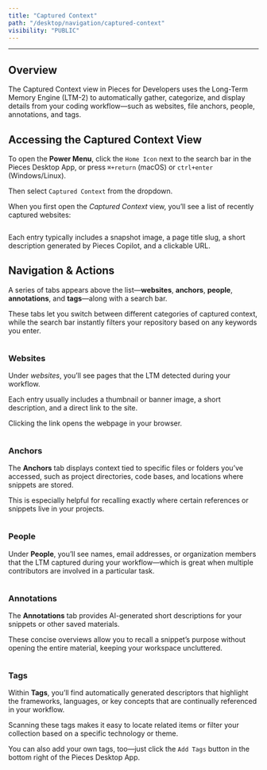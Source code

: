 ```yaml
---
title: "Captured Context"
path: "/desktop/navigation/captured-context"
visibility: "PUBLIC"
---
```

***

## Overview

The Captured Context view in Pieces for Developers uses the Long-Term Memory Engine (LTM-2) to automatically gather, categorize, and display details from your coding workflow—such as websites, file anchors, people, annotations, and tags.

## Accessing the Captured Context View

To open the **Power Menu**, click the `Home Icon` next to the search bar in the Pieces Desktop App, or press `⌘+return` (macOS) or `ctrl+enter` (Windows/Linux).

Then select `Captured Context` from the dropdown.

When you first open the *Captured Context* view, you’ll see a list of recently captured websites:

<Image src="https://storage.googleapis.com/hashnode_product_documentation_assets/desktop_app_assets/navigation/captured_context/pieces_captured_context_overview.png" alt="" align="center" fullwidth="true" />

Each entry typically includes a snapshot image, a page title slug, a short description generated by Pieces Copilot, and a clickable URL.

## Navigation & Actions

A series of tabs appears above the list—**websites**, **anchors**, **people**, **annotations**, and **tags**—along with a search bar.

These tabs let you switch between different categories of captured context, while the search bar instantly filters your repository based on any keywords you enter.

<Image src="https://storage.googleapis.com/hashnode_product_documentation_assets/desktop_app_assets/navigation/captured_context/gifs/pieces_captured_context_tabs_search.gif" alt="" align="center" fullwidth="true" />

### Websites

Under *websites*, you’ll see pages that the LTM detected during your workflow.

Each entry usually includes a thumbnail or banner image, a short description, and a direct link to the site.

Clicking the link opens the webpage in your browser.

<Image src="https://storage.googleapis.com/hashnode_product_documentation_assets/desktop_app_assets/navigation/captured_context/gifs/open_website_from_cc_view.gif" alt="" align="center" fullwidth="true" />

### Anchors

The **Anchors** tab displays context tied to specific files or folders you’ve accessed, such as project directories, code bases, and locations where snippets are stored.

This is especially helpful for recalling exactly where certain references or snippets live in your projects.

<Image src="https://storage.googleapis.com/hashnode_product_documentation_assets/desktop_app_assets/navigation/global_search/anchors_with_previews.png" alt="" align="center" fullwidth="true" />

### People

Under **People**, you’ll see names, email addresses, or organization members that the LTM captured during your workflow—which is great when multiple contributors are involved in a particular task.

<Image src="https://storage.googleapis.com/hashnode_product_documentation_assets/desktop_app_assets/navigation/captured_context/pieces_captured_context_people.png" alt="" align="center" fullwidth="true" />

### Annotations

The **Annotations** tab provides AI-generated short descriptions for your snippets or other saved materials.

These concise overviews allow you to recall a snippet’s purpose without opening the entire material, keeping your workspace uncluttered.

<Image src="https://storage.googleapis.com/hashnode_product_documentation_assets/desktop_app_assets/navigation/captured_context/pieces_captured_context_annotations.png" alt="" align="center" fullwidth="true" />

### Tags

Within **Tags**, you’ll find automatically generated descriptors that highlight the frameworks, languages, or key concepts that are continually referenced in your workflow.

Scanning these tags makes it easy to locate related items or filter your collection based on a specific technology or theme.

You can also add your own tags, too—just click the `Add Tags` button in the bottom right of the Pieces Desktop App.

<Image src="https://storage.googleapis.com/hashnode_product_documentation_assets/desktop_app_assets/navigation/captured_context/add_tags_modal.png" alt="" align="center" fullwidth="true" />
